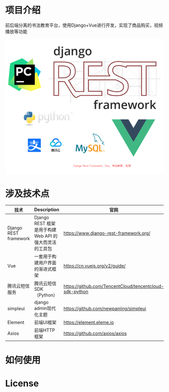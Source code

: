 # 项目介绍

前后端分离的书法教育平台，使用Django+Vue进行开发，实现了商品购买，视频播放等功能

![image-20210501210812076](imgs/image-20210501210812076.png)

# 涉及技术点

| 技术            | Description            |官网|
|---------------|------------------------| ------ |
| Django REST framework | Django REST 框架是用于构建 Web API 的强大而灵活的工具包 | https://www.django-rest-framework.org/ |
| Vue           | 一套用于构建用户界面的渐进式框架       | https://cn.vuejs.org/v2/guide/ |
| 腾讯云短信服务       | 腾讯云短信SDK（Python）       | https://github.com/TencentCloud/tencentcloud-sdk-python |
| simpleui| django admin现代化主题                       | https://github.com/newpanjing/simpleui       |
|Element|    前端UI框架|    https://element.eleme.io|
|Axios |    前端HTTP框架 |    https://github.com/axios/axios|

# 如何使用

# License
